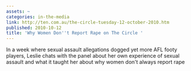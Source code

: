 ```yaml
---
assets: ~
categories: in-the-media
link: http://ten.com.au/the-circle-tuesday-12-october-2010.htm
published: 2010-10-12
title: 'Why Women Don''t Report Rape on The Circle '
---
```

In a week where sexual assault allegations dogged yet more AFL footy players, Leslie chats with the panel about her own experience of sexual assault and what it taught her about why women don't always report rape
